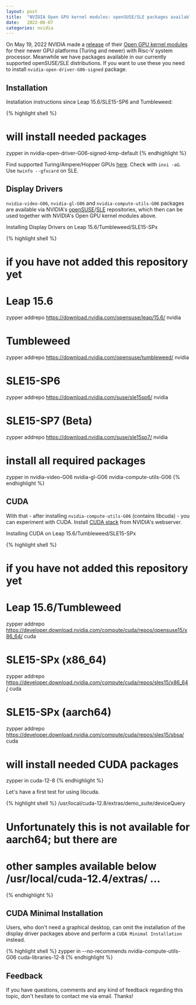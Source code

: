 ```yaml
---
layout: post
title:  "NVIDIA Open GPU kernel modules: openSUSE/SLE packages available"
date:   2022-06-07
categories: nvidia
---
```

On May 19, 2022 NVIDIA made a [release][nvidia-release] of their [Open GPU kernel modules][opengpu-github] for their newer GPU platforms (Turing and newer) with Risc-V system processor. Meanwhile we have packages available in our currently supported openSUSE/SLE distributions. If you want to use these you need to install `nvidia-open-driver-G06-signed` package.

## Installation

Installation instructions since Leap 15.6/SLE15-SP6 and Tumbleweed:

{% highlight shell %}
# will install needed packages
zypper in nvidia-open-driver-G06-signed-kmp-default
{% endhighlight %}

Find supported Turing/Ampere/Hopper GPUs [here][pci_ids-supported]. Check with `inxi -aG`. Use `hwinfo --gfxcard` on SLE.

## Display Drivers

`nvidia-video-G06`, `nvidia-gl-G06` and `nvidia-compute-utils-G06` packages are
available via NVIDIA's [openSUSE][opensuse]/[SLE][sle] repositories, which
then can be used together with NVIDIA's Open GPU kernel modules above.

Installing Display Drivers on Leap 15.6/Tumbleweed/SLE15-SPx

{% highlight shell %}
# if you have not added this repository yet
# Leap 15.6
zypper addrepo https://download.nvidia.com/opensuse/leap/15.6/  nvidia
# Tumbleweed
zypper addrepo https://download.nvidia.com/opensuse/tumbleweed/  nvidia
# SLE15-SP6
zypper addrepo https://download.nvidia.com/suse/sle15sp6/  nvidia
# SLE15-SP7 (Beta)
zypper addrepo https://download.nvidia.com/suse/sle15sp7/  nvidia

# install all required packages
zypper in nvidia-video-G06 nvidia-gl-G06 nvidia-compute-utils-G06
{% endhighlight %}

## CUDA

With that - after installing `nvidia-compute-utils-G06` (contains libcuda) - you can experiment with CUDA. Install [CUDA stack][cuda-stack] from NVIDIA's webserver.

Installing CUDA on Leap 15.6/Tumbleweed/SLE15-SPx

{% highlight shell %}
# if you have not added this repository yet
# Leap 15.6/Tumbleweed
zypper addrepo https://developer.download.nvidia.com/compute/cuda/repos/opensuse15/x86_64/  cuda
# SLE15-SPx (x86_64)
zypper addrepo https://developer.download.nvidia.com/compute/cuda/repos/sles15/x86_64/  cuda
# SLE15-SPx (aarch64)
zypper addrepo https://developer.download.nvidia.com/compute/cuda/repos/sles15/sbsa/  cuda

# will install needed CUDA packages
zypper in cuda-12-8
{% endhighlight %}

Let's have a first test for using libcuda.

{% highlight shell %}
/usr/local/cuda-12.8/extras/demo_suite/deviceQuery
# Unfortunately this is not available for aarch64; but there are
# other samples available below /usr/local/cuda-12.4/extras/ ...
{% endhighlight %}

## CUDA Minimal Installation

Users, who don't need a graphical desktop, can omit the installation of the display driver packages above and perform a `CUDA Minimal Installation` instead.

{% highlight shell %}
zypper in --no-recommends nvidia-compute-utils-G06 cuda-libraries-12-8
{% endhighlight %}

## Feedback

If you have questions, comments and any kind of feedback regarding this topic, don't hesitate to contact me via email. Thanks!

[nvidia-release]: https://developer.nvidia.com/blog/nvidia-releases-open-source-gpu-kernel-modules/
[opengpu-github]: https://github.com/NVIDIA/open-gpu-kernel-modules
[pci_ids-supported]: https://build.opensuse.org/package/view_file/X11:Drivers:Video:Redesign/nvidia-open-driver-G06-signed/pci_ids-supported
[opensuse]: https://download.nvidia.com/opensuse
[sle]: https://download.nvidia.com/suse
[cuda-stack]: https://developer.download.nvidia.com/compute/cuda/repos/
